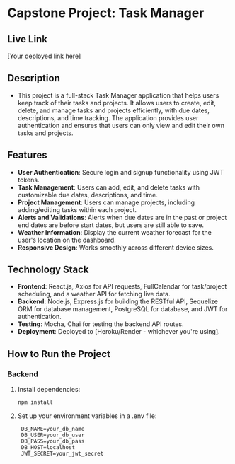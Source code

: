 # Capstone Project: Task Manager

## Live Link
[Your deployed link here]

## Description
- This project is a full-stack Task Manager application that helps users keep track of their tasks and projects. It allows users to create, edit, delete, and manage tasks and projects efficiently, with due dates, descriptions, and time tracking. The application provides user authentication and ensures that users can only view and edit their own tasks and projects.

## Features
- **User Authentication**: Secure login and signup functionality using JWT tokens.
- **Task Management**: Users can add, edit, and delete tasks with customizable due dates, descriptions, and time.
- **Project Management**: Users can manage projects, including adding/editing tasks within each project.
- **Alerts and Validations**: Alerts when due dates are in the past or project end dates are before start dates, but users are still able to save.
- **Weather Information**: Display the current weather forecast for the user's location on the dashboard.
- **Responsive Design**: Works smoothly across different device sizes.

## Technology Stack
- **Frontend**: React.js, Axios for API requests, FullCalendar for task/project scheduling, and a weather API for fetching live data.
- **Backend**: Node.js, Express.js for building the RESTful API, Sequelize ORM for database management, PostgreSQL for database, and JWT for authentication.
- **Testing**: Mocha, Chai for testing the backend API routes.
- **Deployment**: Deployed to [Heroku/Render - whichever you're using].

## How to Run the Project

### Backend
1. Install dependencies:  
   ```bash
   npm install
2. Set up your environment variables in a .env file:
   ```
    DB_NAME=your_db_name
    DB_USER=your_db_user
    DB_PASS=your_db_pass
    DB_HOST=localhost
    JWT_SECRET=your_jwt_secret
  
